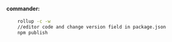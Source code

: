 #### commander:
```bash
    rollup -c -w
    //editor code and change version field in package.json
    npm publish
```
